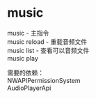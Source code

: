# music

music - 主指令  
music reload - 重载音频文件  
music list - 查看可以音频文件  
music play <Audio FileName> <Type: Global/Spectator/PlayerAttached>  
music play <Audio FileName> PlayerAttached <playerid>  

需要的依赖：  
NWAPIPermissionSystem  
AudioPlayerApi  
